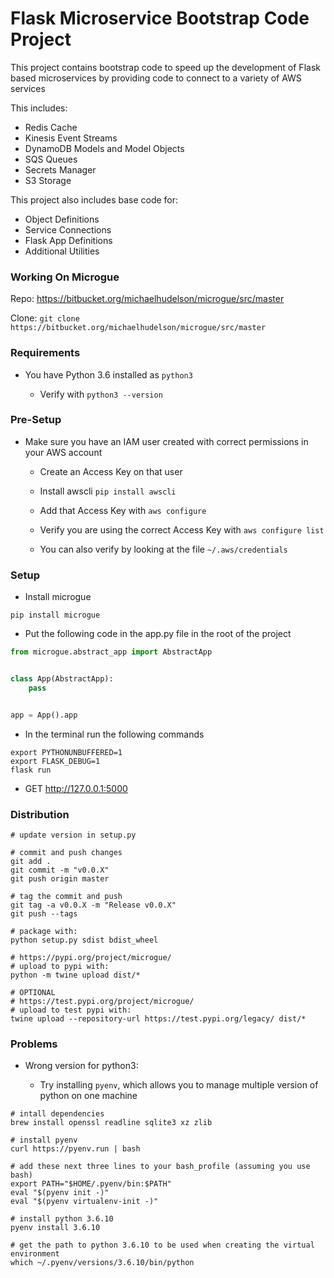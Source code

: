 # Flask Microservice Bootstrap Code Project

This project contains bootstrap code to speed up the development of Flask based microservices by providing code to connect to a variety of AWS services

This includes:
- Redis Cache
- Kinesis Event Streams
- DynamoDB Models and Model Objects
- SQS Queues
- Secrets Manager
- S3 Storage

This project also includes base code for:
- Object Definitions
- Service Connections
- Flask App Definitions
- Additional Utilities


### Working On Microgue

Repo: https://bitbucket.org/michaelhudelson/microgue/src/master

Clone: `git clone https://bitbucket.org/michaelhudelson/microgue/src/master`

### Requirements

- You have Python 3.6 installed as `python3`

    - Verify with `python3 --version`

### Pre-Setup

- Make sure you have an IAM user created with correct permissions in your AWS account

    - Create an Access Key on that user

    - Install awscli `pip install awscli`

    - Add that Access Key with `aws configure`

    - Verify you are using the correct Access Key with `aws configure list`

    - You can also verify by looking at the file `~/.aws/credentials`

### Setup
- Install microgue

```
pip install microgue
```

- Put the following code in the app.py file in the root of the project

```python
from microgue.abstract_app import AbstractApp


class App(AbstractApp):
    pass


app = App().app

```

- In the terminal run the following commands

```
export PYTHONUNBUFFERED=1
export FLASK_DEBUG=1
flask run
```

- GET http://127.0.0.1:5000

### Distribution
```
# update version in setup.py

# commit and push changes
git add .
git commit -m "v0.0.X"
git push origin master

# tag the commit and push
git tag -a v0.0.X -m "Release v0.0.X"
git push --tags

# package with:
python setup.py sdist bdist_wheel

# https://pypi.org/project/microgue/
# upload to pypi with:
python -m twine upload dist/*

# OPTIONAL
# https://test.pypi.org/project/microgue/
# upload to test pypi with:
twine upload --repository-url https://test.pypi.org/legacy/ dist/*
```

### Problems

- Wrong version for python3:

    - Try installing `pyenv`, which allows you to manage multiple version of python on one machine

```
# intall dependencies
brew install openssl readline sqlite3 xz zlib

# install pyenv
curl https://pyenv.run | bash

# add these next three lines to your bash_profile (assuming you use bash)
export PATH="$HOME/.pyenv/bin:$PATH"
eval "$(pyenv init -)"
eval "$(pyenv virtualenv-init -)"

# install python 3.6.10
pyenv install 3.6.10

# get the path to python 3.6.10 to be used when creating the virtual environment
which ~/.pyenv/versions/3.6.10/bin/python
```
